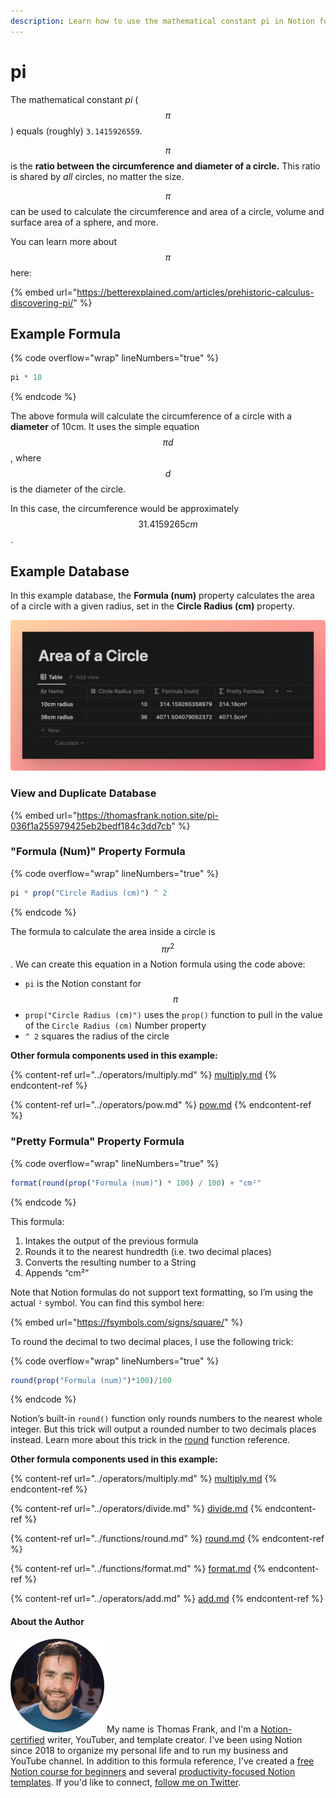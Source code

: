 ```yaml
---
description: Learn how to use the mathematical constant pi in Notion formulas.
---
```


# pi

The mathematical constant _pi_ ($$π$$) equals (roughly) `3.1415926559`.

$$π$$ is the **ratio between the circumference and diameter of a circle.** This ratio is shared by _all_ circles, no matter the size.

$$π$$ can be used to calculate the circumference and area of a circle, volume and surface area of a sphere, and more.

You can learn more about $$π$$ here:

{% embed url="https://betterexplained.com/articles/prehistoric-calculus-discovering-pi/" %}

## Example Formula

{% code overflow="wrap" lineNumbers="true" %}
```jsx
pi * 10
```
{% endcode %}

The above formula will calculate the circumference of a circle with a **diameter** of 10cm. It uses the simple equation $$πd$$, where $$d$$ is the diameter of the circle.

In this case, the circumference would be approximately $$31.4159265cm$$.

## Example Database

In this example database, the **Formula (num)** property calculates the area of a circle with a given radius, set in the **Circle Radius (cm)** property.

![](<../../.gitbook/assets/area of a circle.png>)

### View and Duplicate Database

{% embed url="https://thomasfrank.notion.site/pi-036f1a255979425eb2bedf184c3dd7cb" %}

### "Formula (Num)" Property Formula

{% code overflow="wrap" lineNumbers="true" %}
```jsx
pi * prop("Circle Radius (cm)") ^ 2
```
{% endcode %}

The formula to calculate the area inside a circle is $$πr^2$$. We can create this equation in a Notion formula using the code above:

* `pi` is the Notion constant for $$π$$
* `prop("Circle Radius (cm)")` uses the `prop()` function to pull in the value of the `Circle Radius (cm)` Number property
* `^ 2` squares the radius of the circle

**Other formula components used in this example:**

{% content-ref url="../operators/multiply.md" %}
[multiply.md](../operators/multiply.md)
{% endcontent-ref %}

{% content-ref url="../operators/pow.md" %}
[pow.md](../operators/pow.md)
{% endcontent-ref %}

### "Pretty Formula" Property Formula

{% code overflow="wrap" lineNumbers="true" %}
```jsx
format(round(prop("Formula (num)") * 100) / 100) + "cm²"
```
{% endcode %}

This formula:

1. Intakes the output of the previous formula
2. Rounds it to the nearest hundredth (i.e. two decimal places)
3. Converts the resulting number to a String
4. Appends “cm²”

Note that Notion formulas do not support text formatting, so I’m using the actual `²` symbol. You can find this symbol here:

{% embed url="https://fsymbols.com/signs/square/" %}

To round the decimal to two decimal places, I use the following trick:

{% code overflow="wrap" lineNumbers="true" %}
```jsx
round(prop("Formula (num)")*100)/100
```
{% endcode %}

Notion’s built-in `round()` function only rounds numbers to the nearest whole integer. But this trick will output a rounded number to two decimals places instead. Learn more about this trick in the [round](../functions/round.md#rounding-to-specific-decimal-places) function reference.

**Other formula components used in this example:**

{% content-ref url="../operators/multiply.md" %}
[multiply.md](../operators/multiply.md)
{% endcontent-ref %}

{% content-ref url="../operators/divide.md" %}
[divide.md](../operators/divide.md)
{% endcontent-ref %}

{% content-ref url="../functions/round.md" %}
[round.md](../functions/round.md)
{% endcontent-ref %}

{% content-ref url="../functions/format.md" %}
[format.md](../functions/format.md)
{% endcontent-ref %}

{% content-ref url="../operators/add.md" %}
[add.md](../operators/add.md)
{% endcontent-ref %}

#### About the Author

<img src="../../.gitbook/assets/Notion Fundamentals with Thomas Frank - Avatar 2021 compressed (1).png" alt="" data-size="line"> My name is Thomas Frank, and I'm a [Notion-certified](https://www.credly.com/badges/95fae13a-17bf-4b4a-a3d2-d58c8a3e6a2a/public\_url) writer, YouTuber, and template creator. I've been using Notion since 2018 to organize my personal life and to run my business and YouTube channel. In addition to this formula reference, I've created a [free Notion course for beginners](https://thomasjfrank.com/fundamentals/) and several [productivity-focused Notion templates](https://thomasjfrank.com/templates/). If you'd like to connect, [follow me on Twitter](https://twitter.com/TomFrankly).
